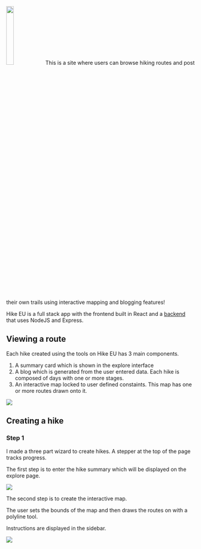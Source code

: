 <img src="https://i.imgur.com/zKCyymJ.png" width="20%">
This is a site where users can browse hiking routes and post their own trails using interactive mapping and blogging features!

Hike EU is a full stack app with the frontend built in React and a [backend](https://github.com/t0mc0llins/backend-hike-eu) that uses NodeJS and Express.

## Viewing a route
Each hike created using the tools on Hike EU has 3 main components. 
1. A summary card which is shown in the explore interface
2. A blog which is generated from the user entered data. Each hike is composed of days with one or more stages.
3. An interactive map locked to user defined constaints. This map has one or more routes drawn onto it.
<img src="https://i.imgur.com/Gw54JwI.gif">

## Creating a hike

### Step 1
I made a three part wizard to create hikes. A stepper at the top of the page tracks progress.

The first step is to enter the hike summary which will be displayed on the explore page.

<img src="https://i.imgur.com/sIhK1yr.gif">

The second step is to create the interactive map.

The user sets the bounds of the map and then draws the routes on with a polyline tool.

Instructions are displayed in the sidebar.

<img src="https://i.imgur.com/SOm3m2Q.gif">
